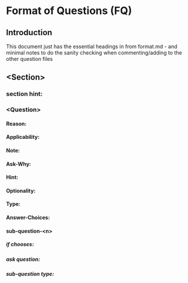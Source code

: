 # Format of Questions (FQ)

## Introduction
This document just has the essential headings in from format.md - and minimal notes to do the sanity checking when commenting/adding to the other question files 

## \<Section\>

### section hint:

### \<Question\>

#### Reason:

#### Applicability:

#### Note: 

#### Ask-Why:

#### Hint:

#### Optionality:

#### Type:

#### Answer-Choices:

#### sub-question-\<n\>

##### if chooses:

##### ask question:

##### sub-question type:


